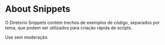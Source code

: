 # About Snippets

O Diretorio Snippets contém trechos de exemplos de código, separados por tema, que podem ser utilizados para criação rápida de scripts. 

Use sem moderação. 


